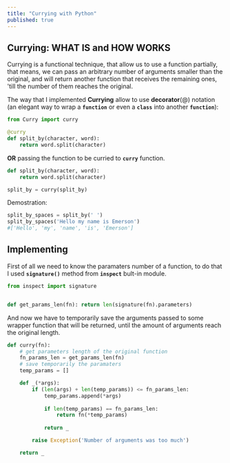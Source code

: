 ```yaml
---
title: "Currying with Python"
published: true
---
```


## Currying: **WHAT IS** and **HOW WORKS**

Currying is a functional technique, that allow us to use a function partially, that means, we can pass
an arbitrary number of arguments smaller than the original, and will return another function that receives the remaining ones,
'till the number of them reaches the original.

The way that I implemented **Currying** allow to use  **decorator**(@) notation
(an elegant way to wrap a __`function`__ or even a __`class`__ into another __`function`__):

```python
from Curry import curry

@curry
def split_by(character, word):
    return word.split(character)
```

**OR** passing the function to be curried to __`curry`__ function.

```python
def split_by(character, word):
    return word.split(character)

split_by = curry(split_by)
```

Demostration:

```python
split_by_spaces = split_by(' ')
split_by_spaces('Hello my name is Emerson')
#['Hello', 'my', 'name', 'is', 'Emerson']
```

## Implementing

First of all we need to know the paramaters number of a function, to do that I used __`signature()`__ method from __`inspect`__ bult-in module.

```python
from inspect import signature


def get_params_len(fn): return len(signature(fn).parameters)
```

And now we have to temporarily save the arguments passed to some wrapper function that will be returned, until the amount
of arguments reach the original length.


```python
def curry(fn):
    # get parameters length of the original function
    fn_params_len = get_params_len(fn)
    # save temporarily the paramaters
    temp_params = []

    def _(*args):
        if (len(args) + len(temp_params)) <= fn_params_len:
            temp_params.append(*args)
    
            if len(temp_params) == fn_params_len:
                return fn(*temp_params)
            
            return _

        raise Exception('Number of arguments was too much')

    return _
```
